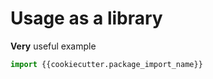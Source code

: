 # Usage as a library

**Very** useful example

```python
import {{cookiecutter.package_import_name}}
```
